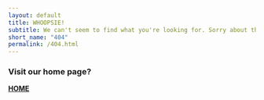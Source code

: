 ```yaml
---
layout: default
title: WHOOPSIE!
subtitle: We can't seem to find what you're looking for. Sorry about that. :/
short_name: "404"
permalink: /404.html
---
```


<!--#redirect-wrap creates a horizontal banner with some text and a button to redirect viewer to another page-->
<div id="redirect-wrap">
	<div id="redirect-text">
		<h3 class="sub-font">
			 Visit our home page?
			</h3>
	</div>
	<div id="redirect-btn">
		<a class="wsite-button wsite-button-large" href="/">
			<span class="wsite-button-inner"><strong>HOME</strong></span>
		</a>
	</div>
</div>
<!--END PAGE CONTENT-->
